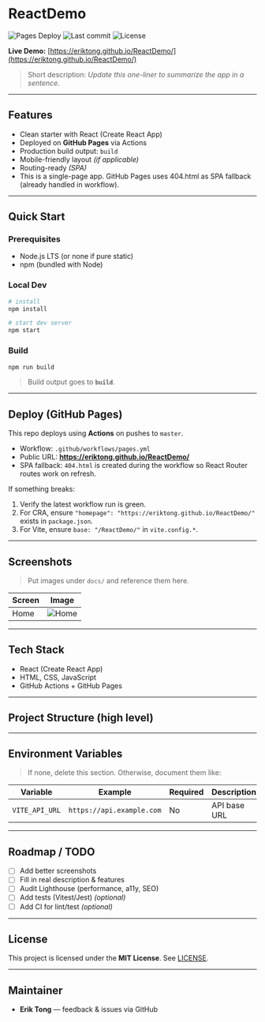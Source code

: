 # ReactDemo

![Pages Deploy](https://github.com/eriktong/ReactDemo/actions/workflows/pages.yml/badge.svg) ![Last commit](https://img.shields.io/github/last-commit/eriktong/ReactDemo) ![License](https://img.shields.io/badge/license-MIT-informational)

**Live Demo:** [https://eriktong.github.io/ReactDemo/](https://eriktong.github.io/ReactDemo/)

> Short description: _Update this one-liner to summarize the app in a sentence._

---

## Features
- Clean starter with React (Create React App)
- Deployed on **GitHub Pages** via Actions
- Production build output: `build`
- Mobile-friendly layout _(if applicable)_
- Routing-ready _(SPA)_  
- This is a single-page app. GitHub Pages uses 404.html as SPA fallback (already handled in workflow).

---

## Quick Start

### Prerequisites
- Node.js LTS (or none if pure static)
- npm (bundled with Node)

### Local Dev
```bash
# install
npm install

# start dev server
npm start
```

### Build
```bash
npm run build
```

> Build output goes to **`build`**.

---

## Deploy (GitHub Pages)

This repo deploys using **Actions** on pushes to `master`.

- Workflow: `.github/workflows/pages.yml`  
- Public URL: **https://eriktong.github.io/ReactDemo/**  
- SPA fallback: `404.html` is created during the workflow so React Router routes work on refresh.

If something breaks:
1. Verify the latest workflow run is green.
2. For CRA, ensure `"homepage": "https://eriktong.github.io/ReactDemo/"` exists in `package.json`.
3. For Vite, ensure `base: "/ReactDemo/"` in `vite.config.*`.

---

## Screenshots

> Put images under `docs/` and reference them here.

| Screen | Image |
|---|---|
| Home | ![Home](docs/screenshot-1.png) |

---

## Tech Stack
- React (Create React App)
- HTML, CSS, JavaScript
- GitHub Actions + GitHub Pages

---

## Project Structure (high level)


---

## Environment Variables
> If none, delete this section. Otherwise, document them like:

| Variable | Example | Required | Description |
|---|---|---|---|
| `VITE_API_URL` | `https://api.example.com` | No | API base URL |

---

## Roadmap / TODO
- [ ] Add better screenshots
- [ ] Fill in real description & features
- [ ] Audit Lighthouse (performance, a11y, SEO)
- [ ] Add tests (Vitest/Jest) _(optional)_
- [ ] Add CI for lint/test _(optional)_

---

## License
This project is licensed under the **MIT License**. See [LICENSE](LICENSE).

---

## Maintainer
- **Erik Tong** — feedback & issues via GitHub
